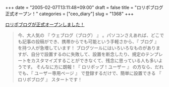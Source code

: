 +++
date = "2005-02-07T13:11:48+09:00"
draft = false
title = "ロリポブログ正式オープン！"
categories = ["ceo_diary"]
slug = "1368"
+++

<a href="http://lolipop.jp/?mode=manual&state=user&state2=lolipo_blog" target="_blank">ロリポブログが正式オープンしました！</a>
<blockquote>今、大人気の 『 ウェブログ（ブログ） 』 。パソコンさえあれば、どこでも記事の投稿ができ、携帯からでも可能という手軽さから、『 ブログ 』 を持つ人が急増しています！
ブログツールにはいろいろなものがありますが、自分で設置するのに失敗して、設置を断念したり、規定のテンプレートをカスタマイズすることができなくて、残念に思っている人も多いようです。
そんなに方に朗報！『 ロリポップ！ユーザー 』 の方なら、だれでも、『 ユーザー専用ページ 』 で登録するだけで、簡単に設置できる 『 ロリポブログ 』 スタートです！</blockquote>
